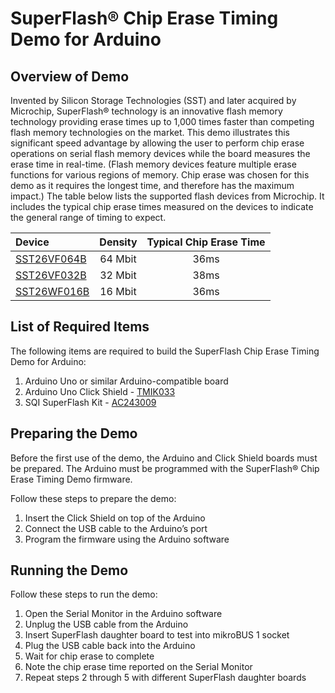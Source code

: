 # SuperFlash® Chip Erase Timing Demo for Arduino

## Overview of Demo

Invented by Silicon Storage Technologies (SST) and later acquired by Microchip, SuperFlash® technology is an innovative flash memory technology providing erase times up to 1,000 times faster than competing flash memory technologies on the market. This demo illustrates this significant speed advantage by allowing the user to perform chip erase operations on serial flash memory devices while the board measures the erase time in real-time. (Flash memory devices feature multiple erase functions for various regions of memory. Chip erase was chosen for this demo as it requires the longest time, and therefore has the maximum impact.) The table below lists the supported flash devices from Microchip. It includes the typical chip erase times measured on the devices to indicate the general range of timing to expect.

| Device | Density | Typical Chip Erase Time |
| :---- | :---: | :---: |
| [SST26VF064B](https://www.microchip.com/en-us/product/SST26VF064B) | 64 Mbit | 36ms |
| [SST26VF032B](https://www.microchip.com/en-us/product/SST26VF032B) | 32 Mbit | 38ms |
| [SST26WF016B](https://www.microchip.com/en-us/product/SST26WF016B) | 16 Mbit | 36ms |

## List of Required Items

The following items are required to build the SuperFlash Chip Erase Timing Demo for Arduino: 
1. Arduino Uno or similar Arduino-compatible board 
2. Arduino Uno Click Shield - [TMIK033](https://www.microchip.com/en-us/development-tool/TMIK033)
3. SQI SuperFlash Kit - [AC243009](https://www.microchip.com/en-us/development-tool/AC243009)

## Preparing the Demo 

Before the first use of the demo, the Arduino and Click Shield boards must be prepared. The Arduino must be programmed with the SuperFlash® Chip Erase Timing Demo firmware.

Follow these steps to prepare the demo: 

1. Insert the Click Shield on top of the Arduino 
2. Connect the USB cable to the Arduino’s port 
3. Program the firmware using the Arduino software 

## Running the Demo 

Follow these steps to run the demo: 

1. Open the Serial Monitor in the Arduino software 
2. Unplug the USB cable from the Arduino 
3. Insert SuperFlash daughter board to test into mikroBUS 1 socket 
4. Plug the USB cable back into the Arduino 
5. Wait for chip erase to complete 
6. Note the chip erase time reported on the Serial Monitor 
7. Repeat steps 2 through 5 with different SuperFlash daughter boards